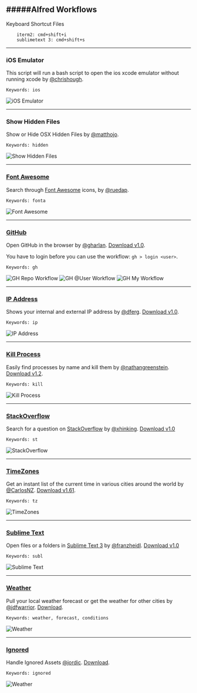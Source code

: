 #####Alfred Workflows
----

Keyboard Shortcut Files

```
	iterm2: cmd+shift+i
	sublimetext 3: cmd+shift+s
```

----

### iOS Emulator

This script will run a bash script to open the ios xcode emulator without running xcode by [@chrishough](https://github.com/chrishough/).

```
Keywords: ios
```

![iOS Emulator](https://github.com/chrishough/myconfigurations/raw/master/alfredapp/Workflows/ios-emulator/ios-emulator.png)

----

### Show Hidden Files

Show or Hide OSX Hidden Files by [@matthojo](http://www.alfredforum.com/topic/1544-hide-show-hidden-files-and-cloudapp-upload/).

```
Keywords: hidden
```

![Show Hidden Files](https://github.com/chrishough/myconfigurations/raw/master/alfredapp/Workflows/hidden-files/hidden-files.png)

----

### [Font Awesome](https://github.com/ruedap/alfred2-font-awesome-workflow)

Search through [Font Awesome](http://fortawesome.github.io/Font-Awesome/) icons, by [@ruedap](https://github.com/ruedap/). 

```
Keywords: fonta
```

![Font Awesome](https://github.com/chrishough/myconfigurations/raw/master/alfredapp/Workflows/font-awesome/font-awesome.png)

----

### [GitHub](https://github.com/gharlan/alfred-github-workflow)

Open GitHub in the browser by [@gharlan](https://github.com/gharlan/). [Download v1.0](https://github.com/zenorocha/alfred-workflows/raw/master/github/github.alfredworkflow).

You have to login before you can use the workflow: ```gh > login <user>```.

```
Keywords: gh
```

![GH Repo Workflow](https://github.com/chrishough/myconfigurations/raw/master/alfredapp/Workflows/github/alfred-gh-repo.png)
![GH @User Workflow](https://github.com/chrishough/myconfigurations/raw/master/alfredapp/Workflows/github/alfred-gh-user.png)
![GH My Workflow](https://github.com/chrishough/myconfigurations/raw/master/alfredapp/Workflows/github/alfred-gh-my.png)

----

### [IP Address](http://dferg.us/ip-address-workflow/) 

Shows your internal and external IP address by [@dferg](http://dferg.us/ip-address-workflow/). [Download v1.0](https://github.com/zenorocha/alfred-workflows/raw/master/ip-address/ip-address.alfredworkflow).

```
Keywords: ip
```

![IP Address](https://github.com/chrishough/myconfigurations/raw/master/alfredapp/Workflows/ip-address/alfred-ip.png)

----

### [Kill Process](https://github.com/nathangreenstein/alfred-process-killer) 

Easily find processes by name and kill them by [@nathangreenstein](https://github.com/nathangreenstein/). [Download v1.2](https://github.com/zenorocha/alfred-workflows/raw/master/kill-process/kill-process.alfredworkflow).

```
Keywords: kill
```

![Kill Process](https://github.com/chrishough/myconfigurations/raw/master/alfredapp/Workflows/kill-process/alfred-kill.png)

----

### [StackOverflow](https://github.com/xhinking/Alfred) 

Search for a question on [StackOverflow](http://stackoverflow.com) by [@xhinking](https://github.com/xhinking/). [Download v1.0](https://github.com/zenorocha/alfred-workflows/raw/master/stack-overflow/stack-overflow.alfredworkflow)

```
Keywords: st
```

![StackOverflow](https://github.com/chrishough/myconfigurations/raw/master/alfredapp/Workflows/stack-overflow/alfred-st.png)

----

### [TimeZones](http://www.alfredforum.com/topic/491-timezones-a-world-clock-script-filter-updated-to-v161/)

Get an instant list of the current time in various cities around the world by [@CarlosNZ](http://www.alfredforum.com/topic/491-timezones-a-world-clock-script-filter-updated-to-v161/). [Download v1.61](https://github.com/zenorocha/alfred-workflows/raw/master/time-zones/time-zones.alfredworkflow).

```
Keywords: tz
```

![TimeZones](https://github.com/chrishough/myconfigurations/raw/master/alfredapp/Workflows/time-zones/alfred-tz.png)

----

### [Sublime Text](https://github.com/franzheidl/alfred-workflows/tree/master/open-with-sublime-text)

Open files or a folders in [Sublime Text 3](http://www.sublimetext.com/3) by [@franzheidl](https://github.com/franzheidl/). [Download v1.0](https://github.com/zenorocha/alfred-workflows/raw/master/sublime-text/sublime-text.alfredworkflow)

```
Keywords: subl
```

![Sublime Text](https://github.com/chrishough/myconfigurations/raw/master/alfredapp/Workflows/sublime-text/alfred-subl.png)

----

### [Weather](http://dferg.us/weather-for-alfred-2/)

Pull your local weather forecast or get the weather for other cities by [@jdfwarrior](https://github.com/jdfwarrior/). [Download](http://dferg.us/weather-for-alfred-2/).

```
Keywords: weather, forecast, conditions
```

![Weather](https://github.com/chrishough/myconfigurations/raw/master/alfredapp/Workflows/weather/alfred-weather.png)

----

### [Ignored](http://www.alfredforum.com/topic/213-add-and-remove-alfredignore-from-comments/)

Handle Ignored Assets [@jordic](http://www.alfredforum.com/topic/213-add-and-remove-alfredignore-from-comments/). [Download](http://www.alfredforum.com/topic/213-add-and-remove-alfredignore-from-comments/).

```
Keywords: ignored
```

![Weather](https://github.com/chrishough/myconfigurations/raw/master/alfredapp/Workflows/ignored/ignored.png)








